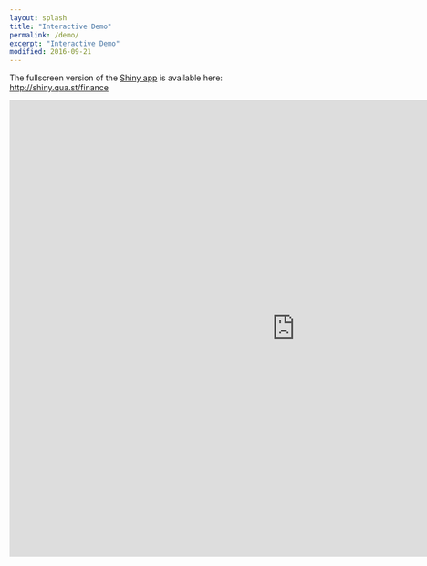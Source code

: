 ```yaml
---
layout: splash
title: "Interactive Demo"
permalink: /demo/
excerpt: "Interactive Demo"
modified: 2016-09-21
---
```


The fullscreen version of the [Shiny app](http://shiny.rstudio.com/) is available here: <a href="http://shiny.qua.st/finance/" target="_blank">http://shiny.qua.st/finance</a>

<iframe src="http://shiny.qua.st/finance/" style="border: none; width: 1000px; height: 800px"></iframe>
